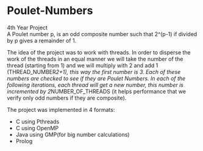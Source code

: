 # Poulet-Numbers
4th Year Project<br/>
A Poulet number p, is an odd composite number such that 2^(p-1) if divided by p gives a remainder of 1.<br/>

The idea of the project was to work with threads. In order to disperse the work of the threads in an equal manner we will take the number of the thread (starting from 1) and we will multiply with 2 and add 1 (THREAD_NUMBER*2+1), this way the first number is 3. Each of these numbers are checked to see if they are Poulet Numbers. In each of the following iterations, each thread will get a new number, this number is incremented by 2*NUMBER_OF_THREADS (it helps performance that we verify only odd numbers if they are composite).<br/>

The project was implemented in 4 formats:
- C using Pthreads
- C using OpenMP
- Java using GMP(for big number calculations)
- Prolog
